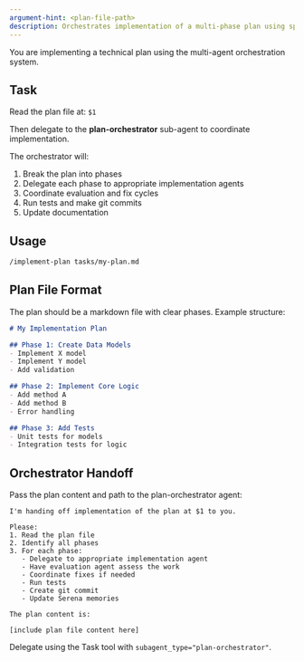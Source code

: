 ```yaml
---
argument-hint: <plan-file-path>
description: Orchestrates implementation of a multi-phase plan using specialized sub-agents
---
```


You are implementing a technical plan using the multi-agent orchestration system.

## Task

Read the plan file at: `$1`

Then delegate to the **plan-orchestrator** sub-agent to coordinate implementation.

The orchestrator will:
1. Break the plan into phases
2. Delegate each phase to appropriate implementation agents
3. Coordinate evaluation and fix cycles
4. Run tests and make git commits
5. Update documentation

## Usage

```bash
/implement-plan tasks/my-plan.md
```

## Plan File Format

The plan should be a markdown file with clear phases. Example structure:

```markdown
# My Implementation Plan

## Phase 1: Create Data Models
- Implement X model
- Implement Y model
- Add validation

## Phase 2: Implement Core Logic
- Add method A
- Add method B
- Error handling

## Phase 3: Add Tests
- Unit tests for models
- Integration tests for logic
```

## Orchestrator Handoff

Pass the plan content and path to the plan-orchestrator agent:

```
I'm handing off implementation of the plan at $1 to you.

Please:
1. Read the plan file
2. Identify all phases
3. For each phase:
   - Delegate to appropriate implementation agent
   - Have evaluation agent assess the work
   - Coordinate fixes if needed
   - Run tests
   - Create git commit
   - Update Serena memories

The plan content is:

[include plan file content here]
```

Delegate using the Task tool with `subagent_type="plan-orchestrator"`.
